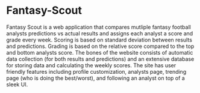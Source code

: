 # Fantasy-Scout
Fantasy Scout is a web application that compares mutliple fantasy football analysts predictions vs actual results and assigns each analyst a score and grade every week.
Scoring is based on standard deviation between results and predictions. Grading is based on the relative score compared to the top and bottom analysts score.
The bones of the website consists of automatic data collection (for both results and predictions) and an extensive database for storing data and calculating the weekly scores.
The site has user friendly features including profile customization, analysts page, trending page (who is doing the best/worst), and following an analyst on top of a sleek UI.
